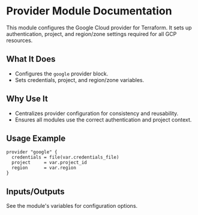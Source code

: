 # Provider Module Documentation

This module configures the Google Cloud provider for Terraform. It sets up authentication, project, and region/zone settings required for all GCP resources.

## What It Does
- Configures the `google` provider block.
- Sets credentials, project, and region/zone variables.

## Why Use It
- Centralizes provider configuration for consistency and reusability.
- Ensures all modules use the correct authentication and project context.

## Usage Example
```hcl
provider "google" {
  credentials = file(var.credentials_file)
  project     = var.project_id
  region      = var.region
}
```

## Inputs/Outputs
See the module's variables for configuration options.
